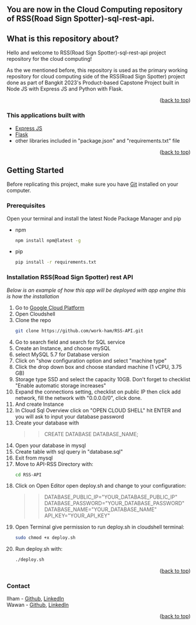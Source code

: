 ## You are now in the Cloud Computing repository of RSS(Road Sign Spotter)-sql-rest-api.

## What is this repository about?

Hello and welcome to RSS(Road Sign Spotter)-sql-rest-api project repository for the cloud computing! 

As the we mentioned before, this repository is used as the primary working repository for cloud computing side of the RSS(Road Sign Spotter) project done as part of Bangkit 2023's Product-based Capstone Project built in Node JS with Express JS and Python with Flask.
<p align="right">(<a href="#top">back to top</a>)</p>

### This applications built with

* [Express JS](https://expressjs.com/)
* [Flask](https://flask.palletsprojects.com/en/2.3.x/)
* other libraries included in "package.json" and "requirements.txt" file

<p align="right">(<a href="#top">back to top</a>)</p>

## Getting Started

Before replicating this project, make sure you have [Git](https://git-scm.com/downloads) installed on your computer.

### Prerequisites

Open your terminal and install the latest Node Package Manager and pip
* npm
  ```sh
  npm install npm@latest -g
  ```
* pip
  ```sh
  pip install -r requirements.txt
  ```
### Installation RSS(Road Sign Spotter) rest API
_Below is an example of how this app will be deployed with app engine this is how the installation_
1. Go to [Google Cloud Platform](https://console.cloud.google.com/)
2. Open Cloudshell
3. Clone the repo
   ```sh
   git clone https://github.com/work-ham/RSS-API.git
   ```
5. Go to search field and search for SQL service
6. Create an Instance, and choose mySQL
7. select MySQL 5.7 for Database version
8. Click on "show configuration option and select "machine type"
9. Click the drop down box and choose standard machine (1 vCPU, 3.75 GB)
10. Storage type SSD and select the capacity 10GB. Don't forget to checklist "Enable automatic storage increases"
11.  Expand the connections setting, checklist on public IP then click add network, fill the network with "0.0.0.0/0", click done.
12.  And create Instance
13.  In Cloud Sql Overview click on "OPEN CLOUD SHELL" hit ENTER and you will ask to input your database password
14.  Create your database with
     >> CREATE DATABASE DATABASE_NAME;
16.  Open your database in mysql
17.  Create table with sql query in "database.sql"
18.  Exit from mysql 
19.  Move to API-RSS Directory with:
     ```sh
     cd RSS-API
     ```
21.  Click on Open Editor open deploy.sh and change to your configuration:
     >> DATABASE_PUBLIC_IP="YOUR_DATABASE_PUBLIC_IP" <br>
     >> DATABASE_PASSWORD="YOUR_DATABASE_PASSWORD"<br>
     >> DATABASE_NAME="YOUR_DATABASE_NAME"<br>
     >> API_KEY="YOUR_API_KEY"<br>
23.  Open Terminal give permission to run deploy.sh in cloudshell terminal:
     ```sh
     sudo chmod +x deploy.sh
     ```
24.  Run deploy.sh with:
     ```sh
     ./deploy.sh
     ```
<p align="right">(<a href="#top">back to top</a>)</p>

<!-- CONTACT -->
### Contact
Ilham - [Github](https://github.com/work-ham), [LinkedIn](https://www.linkedin.com/in/ilham-kus/) <br>
Wawan - [Github](https://github.com/wawn11), [LinkedIn](https://www.linkedin.com/in/wawan11/)
<p align="right">(<a href="#top">back to top</a>)</p>



